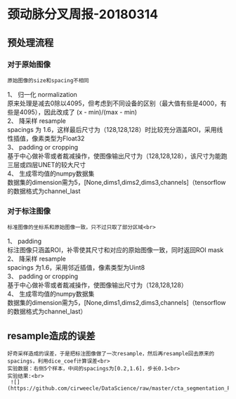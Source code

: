 # 颈动脉分叉周报-20180314
## 预处理流程
### 对于原始图像
	原始图像的size和spacing不相同
1、 归一化 normalization<br>
	原来处理是减去0除以4095，但考虑到不同设备的区别（最大值有些是4000，有些是4095），因此改成了 (x - min)/(max - min)<br>
2、 降采样 resample<br>
    spacings 为 1.6，这样最后尺寸为（128,128,128）时比较充分涵盖ROI，采用线性插值，像素类型为Float32<br>
3、 padding or cropping<br>
	基于中心做补零或者裁减操作，使图像输出尺寸为（128,128,128），该尺寸为能跑三层或四层UNET的较大尺寸<br>
4、 生成零均值的numpy数据集<br>
	数据集的dimension需为5，[None,dims1,dims2,dims3,channels]（tensorflow的数据格式为channel_last<br>

### 对于标注图像
	标准图像的坐标系和原始图像一致，只不过只取了部分区域<br>
1、 padding<br>
    标注图像只涵盖ROI，补零使其尺寸和对应的原始图像一致，同时返回ROI mask<br>
2、 降采样 resample<br>
	spacings 为1.6，采用邻近插值，像素类型为Uint8<br>
3、 padding or cropping<br>
	基于中心做补零或者裁减操作，使图像输出尺寸为（128,128,128）<br>
4、 生成零均值的numpy数据集<br>
	数据集的dimension需为5，[None,dims1,dims2,dims3,channels]（tensorflow的数据格式为channel_last）<br>

## resample造成的误差
	好奇采样造成的误差，于是把标注图像做了一次resample，然后再resample回去原来的spacings，利用dice_coef计算误差<br>
	实验数据：右侧5个样本，中间的spacings为[0.2,1.6]，步长0.1<br>
	实验结果:<br>
	 ![](https://github.com/cirweecle/DataScience/raw/master/cta_segmentation_PXY/images/resample_errors.png)